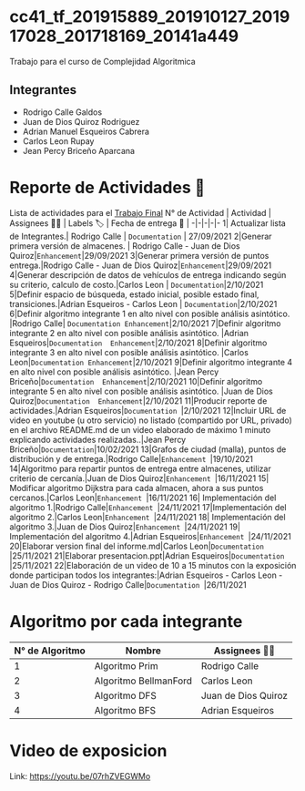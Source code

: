 # cc41_tf_201915889_201910127_201917028_201718169_20141a449
Trabajo para el curso de Complejidad Algoritmica

## Integrantes
* Rodrigo Calle Galdos
* Juan de Dios Quiroz Rodriguez
* Adrian Manuel Esqueiros Cabrera
* Carlos Leon Rupay
* Jean Percy Briceño Aparcana
# Reporte de Actividades 📝
Lista de actividades para el [Trabajo Final](https://github.com/RodriCalle/cc41_tf_201915889_201910127_201917028_201718169_20141a449)
N° de Actividad | Actividad | Assignees 👨‍💻 | Labels 🏷️ | Fecha de entrega 📅 | 
-|-|-|-|-
1| Actualizar lista de Integrantes.| Rodrigo Calle |  `Documentation` | 27/09/2021
2|Generar primera versión de almacenes. | Rodrigo Calle - Juan de Dios Quiroz|`Enhancement`|29/09/2021
3|Generar primera versión de puntos entrega.|Rodrigo Calle - Juan de Dios Quiroz|`Enhancement`|29/09/2021
4|Generar descripción de datos de vehículos de entrega indicando según su criterio, calculo de costo.|Carlos Leon |  `Documentation`|2/10/2021
5|Definir espacio de búsqueda, estado inicial, posible estado final, transiciones.|Adrian Esqueiros - Carlos Leon |  `Documentation`|2/10/2021
6|Definir algoritmo integrante 1 en alto nivel con posible análisis asintótico. |Rodrigo Calle| `Documentation Enhancement`|2/10/2021
7|Definir algoritmo integrante 2 en alto nivel con posible análisis asintótico. |Adrian Esqueiros|`Documentation  Enhancement`|2/10/2021
8|Definir algoritmo integrante 3 en alto nivel con posible análisis asintótico. |Carlos Leon|`Documentation Enhancement`|2/10/2021
9|Definir algoritmo integrante 4 en alto nivel con posible análisis asintótico. |Jean Percy Briceño|`Documentation  Enhancement`|2/10/2021
10|Definir algoritmo integrante 5 en alto nivel con posible análisis asintótico. |Juan de Dios Quiroz|`Documentation  Enhancement`|2/10/2021
11|Producir reporte de actividades.|Adrian Esqueiros|`Documentation `|2/10/2021
12|Incluir URL de video en youtube (u otro servicio) no listado (compartido por URL, privado) en el archivo README.md de un video elaborado de máximo 1 minuto explicando actividades realizadas..|Jean Percy Briceño|`Documentation`|10/02/2021
13|Grafos de ciudad (malla), puntos de distribución y de entrega.|Rodrigo Calle|`Enhancement `|19/10/2021
 14|Algoritmo para repartir puntos de entrega entre almacenes, utilizar criterio de cercanía.|Juan de Dios Quiroz|`Enhancement `|16/11/2021
15| Modificar algoritmo Dijkstra para cada almacen, ahora a sus puntos cercanos.|Carlos Leon|`Enhancement `|16/11/2021
16| Implementación del algoritmo 1.|Rodrigo Calle|`Enhancement `|24/11/2021
17|Implementación del algoritmo 2.|Carlos Leon|`Enhancement `|24/11/2021
18| Implementación del algoritmo 3.|Juan de Dios Quiroz|`Enhancement `|24/11/2021
19| Implementación del algoritmo 4.|Adrian Esqueiros|`Enhancement `|24/11/2021
20|Elaborar version final del informe.md|Carlos Leon|`Documentation `|25/11/2021
21|Elaborar presentacion.ppt|Adrian Esqueiros|`Documentation `|25/11/2021
22|Elaboración de un video de 10 a 15 minutos con la exposición donde participan todos los integrantes:|Adrian Esqueiros - Carlos Leon - Juan de Dios Quiroz - Rodrigo Calle|`Documentation `|26/11/2021
# Algoritmo por cada integrante

N° de Algoritmo | Nombre | Assignees 👨‍💻 | 
-|-|-
1| Algoritmo Prim| Rodrigo Calle |  
2|Algoritmo BellmanFord | Carlos Leon|
3|Algoritmo DFS|Juan de Dios Quiroz|
4|Algoritmo BFS|Adrian Esqueiros|
# Video de exposicion
Link: https://youtu.be/07rhZVEGWMo
                                         

